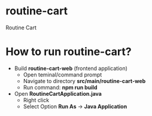 # routine-cart
Routine Cart

# How to run routine-cart?
- Build **routine-cart-web** (frontend application)
  - Open teminal/command prompt
  - Navigate to directory **src/main/routine-cart-web**
  - Run command: **npm run build**
- Open **RoutineCartApplication.java**
  - Right click
  - Select Option **Run As** -> **Java Application**
